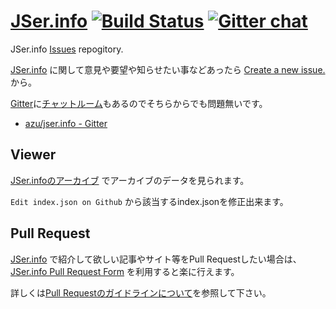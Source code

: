 [JSer.info][] [![Build Status](https://travis-ci.org/azu/jser.info.png)](https://travis-ci.org/azu/jser.info) [![Gitter chat](https://badges.gitter.im/azu/jser.info.png)](https://gitter.im/azu/jser.info)
=========

JSer.info [Issues](https://github.com/azu/jser.info/issues "Issues · azu/jser.info") repogitory.

[JSer.info][] に関して意見や要望や知らせたい事などあったら [Create a new issue.](https://github.com/azu/jser.info/issues "Create a new issue.") から。

[Gitter](https://gitter.im/ "Gitter")に[チャットルーム](https://gitter.im/azu/jser.info "azu/jser.info - Gitter")もあるのでそちらからでも問題無いです。

* [azu/jser.info - Gitter](https://gitter.im/azu/jser.info "azu/jser.info - Gitter")

## Viewer

[JSer.infoのアーカイブ](http://azu.github.io/jser.info/ "JSer.infoのアーカイブ") でアーカイブのデータを見られます。

``Edit index.json on Github`` から該当するindex.jsonを修正出来ます。

[JSer.info]: http://jser.info/  "JSer.info"

## Pull Request

[JSer.info](http://jser.info/ "JSer.info") で紹介して欲しい記事やサイト等をPull Requestしたい場合は、
[JSer.info Pull Request Form](http://azu.github.io/JSer.info-tribute/ "JSer.info Pull Request Form") を利用すると楽に行えます。

詳しくは[Pull Requestのガイドラインについて](CONTRIBUTING.md)を参照して下さい。
